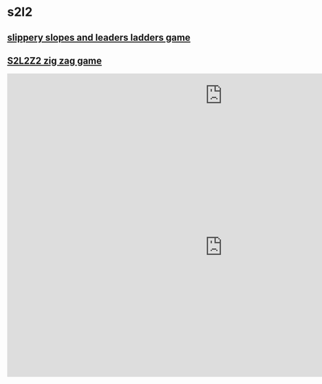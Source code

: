 # s2l2
## [slippery slopes and leaders ladders game](https://srinimkasturi.github.io/s2l2/gameon.html)
## [S2L2Z2 zig zag game](https://srinimkasturi.github.io/s2l2/s2l2z2.html)

<iframe width="1000" height="102" frameborder="0" scrolling="no" src="https://onedrive.live.com/embed?resid=4BCBF801912DF591%2146104&authkey=%21APYv_k612twhVxg&em=2&wdAllowInteractivity=False&ActiveCell='S2L2-web-yy240816v1sk'!B3&Item=PositionDB&wdInConfigurator=True&wdInConfigurator=True"></iframe>

<iframe width="1000" height="602" frameborder="0" scrolling="no" src="https://onedrive.live.com/embed?resid=4BCBF801912DF591%2146104&authkey=%21APYv_k612twhVxg&em=2&wdAllowInteractivity=False&ActiveCell='S2L2-web-yy240816v1sk'!A1&Item=GameBoard&wdInConfigurator=True&wdInConfigurator=True"></iframe>
